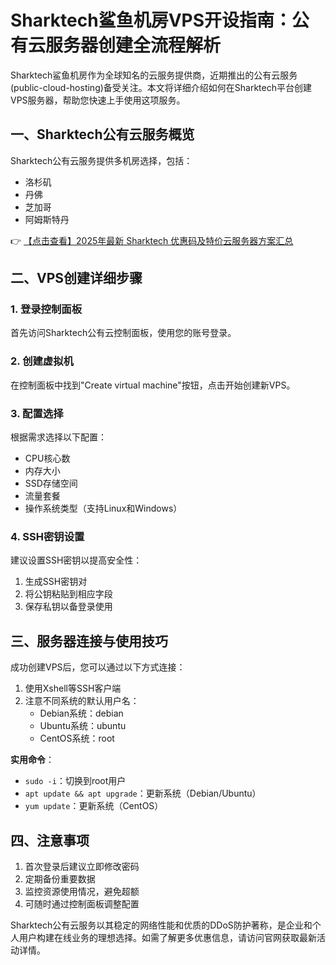 # Sharktech鲨鱼机房VPS开设指南：公有云服务器创建全流程解析

Sharktech鲨鱼机房作为全球知名的云服务提供商，近期推出的公有云服务(public-cloud-hosting)备受关注。本文将详细介绍如何在Sharktech平台创建VPS服务器，帮助您快速上手使用这项服务。

## 一、Sharktech公有云服务概览

Sharktech公有云服务提供多机房选择，包括：
- 洛杉矶
- 丹佛
- 芝加哥
- 阿姆斯特丹

👉 [【点击查看】2025年最新 Sharktech 优惠码及特价云服务器方案汇总](https://bit.ly/Sharktech)

## 二、VPS创建详细步骤

### 1. 登录控制面板
首先访问Sharktech公有云控制面板，使用您的账号登录。

### 2. 创建虚拟机
在控制面板中找到"Create virtual machine"按钮，点击开始创建新VPS。

### 3. 配置选择
根据需求选择以下配置：
- CPU核心数
- 内存大小
- SSD存储空间
- 流量套餐
- 操作系统类型（支持Linux和Windows）

### 4. SSH密钥设置
建议设置SSH密钥以提高安全性：
1. 生成SSH密钥对
2. 将公钥粘贴到相应字段
3. 保存私钥以备登录使用

## 三、服务器连接与使用技巧

成功创建VPS后，您可以通过以下方式连接：
1. 使用Xshell等SSH客户端
2. 注意不同系统的默认用户名：
   - Debian系统：debian
   - Ubuntu系统：ubuntu
   - CentOS系统：root

**实用命令**：
- `sudo -i`：切换到root用户
- `apt update && apt upgrade`：更新系统（Debian/Ubuntu）
- `yum update`：更新系统（CentOS）

## 四、注意事项

1. 首次登录后建议立即修改密码
2. 定期备份重要数据
3. 监控资源使用情况，避免超额
4. 可随时通过控制面板调整配置

Sharktech公有云服务以其稳定的网络性能和优质的DDoS防护著称，是企业和个人用户构建在线业务的理想选择。如需了解更多优惠信息，请访问官网获取最新活动详情。